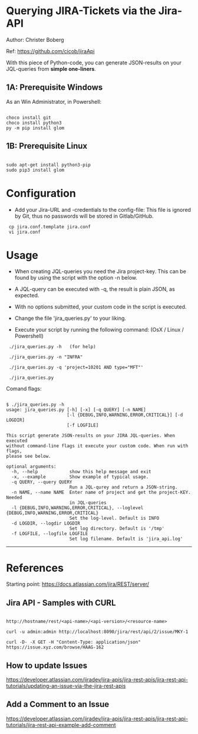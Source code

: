 
# Querying JIRA-Tickets via the Jira-API

Author: Christer Boberg

Ref: <https://github.com/cicob/jiraApi>


With this piece of Python-code, you can generate JSON-results on your JQL-queries from **simple one-liners**.




## 1A: Prerequisite Windows
As an Win Administrator, in Powershell:
```

choco install git
choco install python3 
py -m pip install glom

```


## 1B: Prerequisite Linux
```

sudo apt-get install python3-pip
sudo pip3 install glom

```





# Configuration
* Add your Jira-URL and -credentials to the config-file:
  This file is ignored by Git, thus no passwords will be stored in Gitlab/GitHub.

```
 cp jira.conf.template jira.conf
 vi jira.conf
```



# Usage
* When creating JQL-queries you need the Jira project-key. This can be found by using the script with the option -n below.

* A JQL-query can be executed with -q, the result is plain JSON, as expected.
  
* With no options submitted, your custom code in the script is executed.

* Change the file 'jira_queries.py' to your liking.

* Execute your script by running the following command:
(OsX / Linux / Powershell)

```
 ./jira_queries.py -h   (for help)

 ./jira_queries.py -n "INFRA"

 ./jira_queries.py -q 'project=10201 AND type="MFT"'

 ./jira_queries.py

```


Comand flags:

```

$ ./jira_queries.py -h
usage: jira_queries.py [-h] [-x] [-q QUERY] [-n NAME]
                       [-l {DEBUG,INFO,WARNING,ERROR,CRITICAL}] [-d LOGDIR]
                       [-f LOGFILE]

This script generate JSON-results on your JIRA JQL-queries. When executed
without command-line flags it execute your custom code. When run with flags,
please see below.

optional arguments:
  -h, --help            show this help message and exit
  -x, --example         Show example of typical usage.
  -q QUERY, --query QUERY
                        Run a JQL-qurey and return a JSON-string.
  -n NAME, --name NAME  Enter name of project and get the project-KEY. Needed
                        in JQL-queries
  -l {DEBUG,INFO,WARNING,ERROR,CRITICAL}, --loglevel {DEBUG,INFO,WARNING,ERROR,CRITICAL}
                        Set the log-level. Default is INFO
  -d LOGDIR, --logdir LOGDIR
                        Set log directory. Default is '/tmp'
  -f LOGFILE, --logfile LOGFILE
                        Set log filename. Default is 'jira_api.log'

```




---

# References

Starting point: <https://docs.atlassian.com/jira/REST/server/>



## Jira API - Samples with CURL

```

http://hostname/rest/<api-name>/<api-version>/<resource-name>

curl -u admin:admin http://localhost:8090/jira/rest/api/2/issue/MKY-1

curl -D- -X GET -H "Content-Type: application/json"  https://issue.xyz.com/browse/HAAG-162

```



## How to update Issues

<https://developer.atlassian.com/jiradev/jira-apis/jira-rest-apis/jira-rest-api-tutorials/updating-an-issue-via-the-jira-rest-apis>


## Add a Comment to an Issue

<https://developer.atlassian.com/jiradev/jira-apis/jira-rest-apis/jira-rest-api-tutorials/jira-rest-api-example-add-comment>






